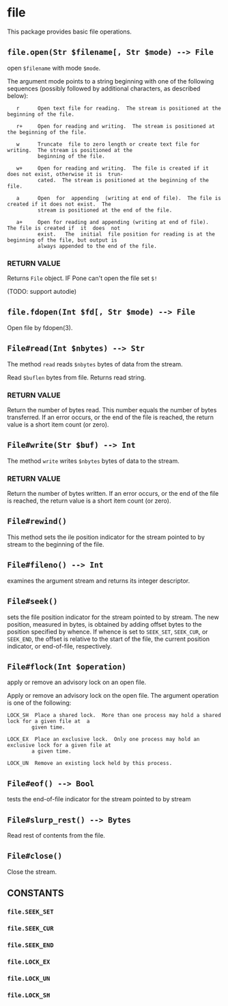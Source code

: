 # file

This package provides basic file operations.

## `file.open(Str $filename[, Str $mode) --> File`

open `$filename` with mode `$mode`.

The argument mode points to a string beginning with one of the following sequences (possibly  followed
by additional characters, as described below):

       r      Open text file for reading.  The stream is positioned at the beginning of the file.

       r+     Open for reading and writing.  The stream is positioned at the beginning of the file.

       w      Truncate  file to zero length or create text file for writing.  The stream is positioned at the
              beginning of the file.

       w+     Open for reading and writing.  The file is created if it does not exist, otherwise it is  trun‐
              cated.  The stream is positioned at the beginning of the file.

       a      Open  for  appending  (writing at end of file).  The file is created if it does not exist.  The
              stream is positioned at the end of the file.

       a+     Open for reading and appending (writing at end of file).  The file is created if  it  does  not
              exist.   The  initial  file position for reading is at the beginning of the file, but output is
              always appended to the end of the file.

### RETURN VALUE

Returns `File` object. IF Pone can't open the file set `$!`

(TODO: support autodie)

## `file.fdopen(Int $fd[, Str $mode) --> File`

Open file by fdopen(3).

## `File#read(Int $nbytes) --> Str`

The method `read` reads `$nbytes` bytes of data from the stream.

Read `$buflen` bytes from file. Returns read string.

### RETURN VALUE

Return the number of bytes read.
This number equals the number of bytes transferred.
If an error occurs,  or  the  end  of  the  file  is
reached, the return value is a short item count (or zero).

## `File#write(Str $buf) --> Int`

The method `write` writes `$nbytes` bytes of data to the stream.

### RETURN VALUE

Return the number of bytes written.
If an error occurs,  or  the  end  of  the  file  is
reached, the return value is a short item count (or zero).

## `File#rewind()`

This method sets the ile position indicator for the stream pointed to by stream to the
beginning of the file.

## `File#fileno() --> Int`

examines the argument stream and returns its integer descriptor.

## `File#seek()`


sets the file position indicator for the stream pointed to by stream.  The new
position, measured in bytes, is obtained by adding offset bytes to the position specified  by  whence.
If  whence is set to `SEEK_SET`, `SEEK_CUR`, or `SEEK_END`, the offset is relative to the start of the file,
the current position indicator, or end-of-file, respectively.

## `File#flock(Int $operation)`

apply or remove an advisory lock on an open file.

Apply  or  remove an advisory lock on the open file.
The argument operation is one of the following:

    LOCK_SH  Place a shared lock.  More than one process may hold a shared lock for a given file at  a
            given time.

    LOCK_EX  Place an exclusive lock.  Only one process may hold an exclusive lock for a given file at
            a given time.

    LOCK_UN  Remove an existing lock held by this process.

## `File#eof() --> Bool`

tests the end-of-file indicator for the stream pointed  to  by  stream

## `File#slurp_rest() --> Bytes`

Read rest of contents from the file.

## `File#close()`

Close the stream.

## CONSTANTS

### `file.SEEK_SET`
### `file.SEEK_CUR`
### `file.SEEK_END`

### `file.LOCK_EX`
### `file.LOCK_UN`
### `file.LOCK_SH`

